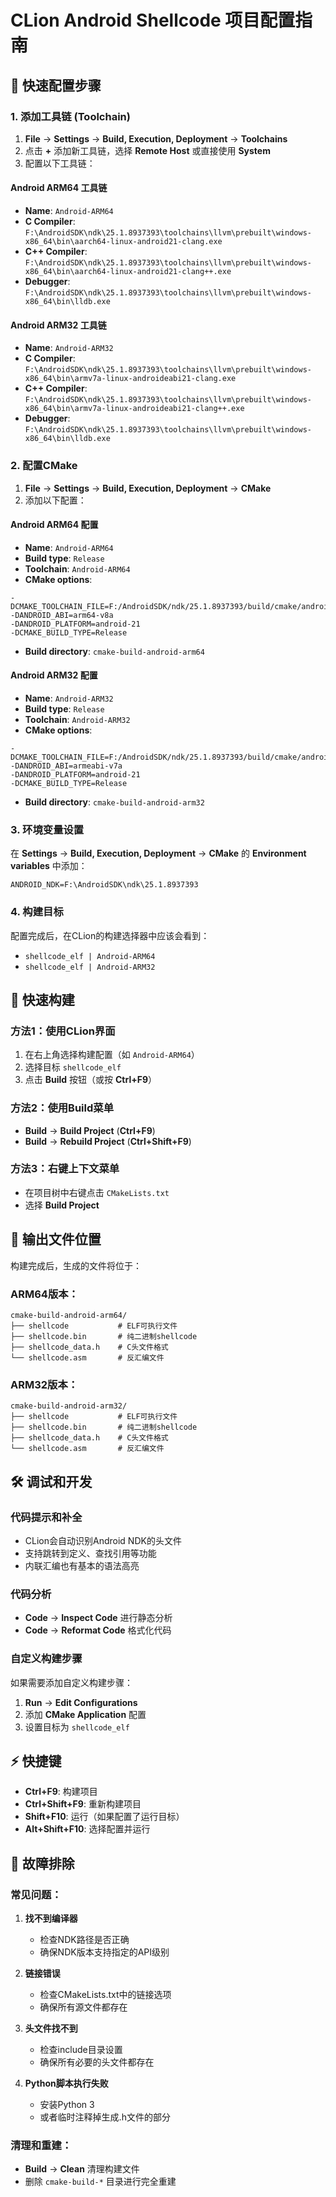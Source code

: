 # CLion Android Shellcode 项目配置指南

## 🎯 快速配置步骤

### 1. 添加工具链 (Toolchain)

1. **File** → **Settings** → **Build, Execution, Deployment** → **Toolchains**
2. 点击 **+** 添加新工具链，选择 **Remote Host** 或直接使用 **System**
3. 配置以下工具链：

#### Android ARM64 工具链
- **Name**: `Android-ARM64`
- **C Compiler**: `F:\AndroidSDK\ndk\25.1.8937393\toolchains\llvm\prebuilt\windows-x86_64\bin\aarch64-linux-android21-clang.exe`
- **C++ Compiler**: `F:\AndroidSDK\ndk\25.1.8937393\toolchains\llvm\prebuilt\windows-x86_64\bin\aarch64-linux-android21-clang++.exe`
- **Debugger**: `F:\AndroidSDK\ndk\25.1.8937393\toolchains\llvm\prebuilt\windows-x86_64\bin\lldb.exe`

#### Android ARM32 工具链
- **Name**: `Android-ARM32`
- **C Compiler**: `F:\AndroidSDK\ndk\25.1.8937393\toolchains\llvm\prebuilt\windows-x86_64\bin\armv7a-linux-androideabi21-clang.exe`
- **C++ Compiler**: `F:\AndroidSDK\ndk\25.1.8937393\toolchains\llvm\prebuilt\windows-x86_64\bin\armv7a-linux-androideabi21-clang++.exe`
- **Debugger**: `F:\AndroidSDK\ndk\25.1.8937393\toolchains\llvm\prebuilt\windows-x86_64\bin\lldb.exe`

### 2. 配置CMake

1. **File** → **Settings** → **Build, Execution, Deployment** → **CMake**
2. 添加以下配置：

#### Android ARM64 配置
- **Name**: `Android-ARM64`
- **Build type**: `Release`
- **Toolchain**: `Android-ARM64`
- **CMake options**:
```
-DCMAKE_TOOLCHAIN_FILE=F:/AndroidSDK/ndk/25.1.8937393/build/cmake/android.toolchain.cmake
-DANDROID_ABI=arm64-v8a
-DANDROID_PLATFORM=android-21
-DCMAKE_BUILD_TYPE=Release
```
- **Build directory**: `cmake-build-android-arm64`

#### Android ARM32 配置
- **Name**: `Android-ARM32`
- **Build type**: `Release`
- **Toolchain**: `Android-ARM32`
- **CMake options**:
```
-DCMAKE_TOOLCHAIN_FILE=F:/AndroidSDK/ndk/25.1.8937393/build/cmake/android.toolchain.cmake
-DANDROID_ABI=armeabi-v7a
-DANDROID_PLATFORM=android-21
-DCMAKE_BUILD_TYPE=Release
```
- **Build directory**: `cmake-build-android-arm32`

### 3. 环境变量设置

在 **Settings** → **Build, Execution, Deployment** → **CMake** 的 **Environment variables** 中添加：

```
ANDROID_NDK=F:\AndroidSDK\ndk\25.1.8937393
```

### 4. 构建目标

配置完成后，在CLion的构建选择器中应该会看到：
- `shellcode_elf | Android-ARM64`
- `shellcode_elf | Android-ARM32`

## 🚀 快速构建

### 方法1：使用CLion界面
1. 在右上角选择构建配置（如 `Android-ARM64`）
2. 选择目标 `shellcode_elf`
3. 点击 **Build** 按钮（或按 **Ctrl+F9**）

### 方法2：使用Build菜单
- **Build** → **Build Project** (**Ctrl+F9**)
- **Build** → **Rebuild Project** (**Ctrl+Shift+F9**)

### 方法3：右键上下文菜单
- 在项目树中右键点击 `CMakeLists.txt`
- 选择 **Build Project**

## 📁 输出文件位置

构建完成后，生成的文件将位于：

### ARM64版本：
```
cmake-build-android-arm64/
├── shellcode           # ELF可执行文件
├── shellcode.bin       # 纯二进制shellcode
├── shellcode_data.h    # C头文件格式
└── shellcode.asm       # 反汇编文件
```

### ARM32版本：
```
cmake-build-android-arm32/
├── shellcode           # ELF可执行文件
├── shellcode.bin       # 纯二进制shellcode
├── shellcode_data.h    # C头文件格式
└── shellcode.asm       # 反汇编文件
```

## 🛠️ 调试和开发

### 代码提示和补全
- CLion会自动识别Android NDK的头文件
- 支持跳转到定义、查找引用等功能
- 内联汇编也有基本的语法高亮

### 代码分析
- **Code** → **Inspect Code** 进行静态分析
- **Code** → **Reformat Code** 格式化代码

### 自定义构建步骤
如果需要添加自定义构建步骤：
1. **Run** → **Edit Configurations**
2. 添加 **CMake Application** 配置
3. 设置目标为 `shellcode_elf`

## ⚡ 快捷键

- **Ctrl+F9**: 构建项目
- **Ctrl+Shift+F9**: 重新构建项目
- **Shift+F10**: 运行（如果配置了运行目标）
- **Alt+Shift+F10**: 选择配置并运行

## 🔧 故障排除

### 常见问题：

1. **找不到编译器**
   - 检查NDK路径是否正确
   - 确保NDK版本支持指定的API级别

2. **链接错误**
   - 检查CMakeLists.txt中的链接选项
   - 确保所有源文件都存在

3. **头文件找不到**
   - 检查include目录设置
   - 确保所有必要的头文件都存在

4. **Python脚本执行失败**
   - 安装Python 3
   - 或者临时注释掉生成.h文件的部分

### 清理和重建：
- **Build** → **Clean** 清理构建文件
- 删除 `cmake-build-*` 目录进行完全重建 